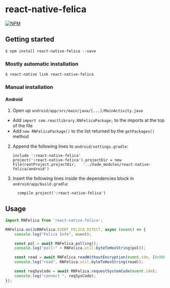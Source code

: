 # react-native-felica

[![NPM](https://nodei.co/npm/react-native-felica.png?downloads=true&downloadRank=true&stars=true)](https://nodei.co/npm/react-native-felica/)

## Getting started

`$ npm install react-native-felica --save`

### Mostly automatic installation

`$ react-native link react-native-felica`

### Manual installation

#### Android

1. Open up `android/app/src/main/java/[...]/MainActivity.java`
  - Add `import com.reactlibrary.RNFelicaPackage;` to the imports at the top of the file
  - Add `new RNFelicaPackage()` to the list returned by the `getPackages()` method
2. Append the following lines to `android/settings.gradle`:
  	```
  	include ':react-native-felica'
  	project(':react-native-felica').projectDir = new File(rootProject.projectDir, 	'../node_modules/react-native-felica/android')
  	```
3. Insert the following lines inside the dependencies block in `android/app/build.gradle`:
  	```
      compile project(':react-native-felica')
  	```

## Usage
```javascript
import RNFelica from 'react-native-felica';

RNFelica.on(JsRNFelica.EVENT_FELICA_DITECT, async (event) => {
    console.log("Felica Info", event);

    const pol = await RNFelica.polling();
    console.log("poll:" + RNFelica.util.byteToHexString(pol));

    const read = await RNFelica.readWithoutEncryption(event.idm, [0x090F], [0x000000]);
    console.log("read", RNFelica.util.byteToHexString(read));

    const reqSysCode = await RNFelica.requestSystemCode(event.idm);
    console.log("connect ", reqSysCode);
});
```
